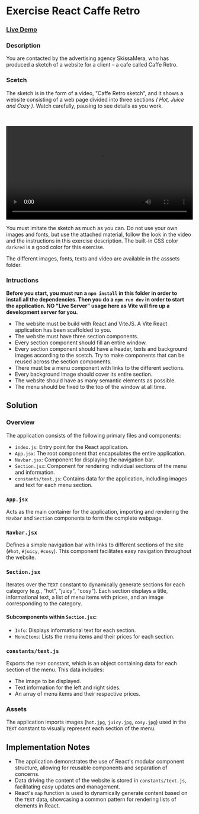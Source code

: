 # Exercise React Caffe Retro

### [Live Demo](https://sockulags.github.io/Lexicon_Cafe_Retro/)

### Description

You are contacted by the advertising agency SkissaMera, who has produced a sketch of a website for a client – ​​a cafe called Caffe Retro.

### Scetch

The sketch is in the form of a video, "Caffe Retro sketch", and it shows a website consisting of a web page divided into three sections _( Hot, Juice and Cozy )_. Watch carefully, pausing to see details as you work.

<video controls src="./src/assets/Caffe Retro skiss.mov" style="padding-top: 2rem" width="100%"></video>

You must imitate the sketch as much as you can. Do not use your own images and fonts, but use the attached material, follow the look in the video and the instructions in this exercise description. The built-in CSS color `darkred` is a good color for this exercise.

The different images, fonts, texts and video are available in the asssets folder.

### Intructions

**Before you start, you must run a `npm install` in this folder in order to install all the dependencies. Then you do a `npm run dev` in order to start the application. NO "Live Server" usage here as Vite will fire up a development server for you.**

- The website must be build with React and ViteJS. A Vite React application has been scaffolded to you.
- The website must have three section components.
- Every section component should fill an entire window.
- Every section component should have a header, texts and background images according to the scetch. Try to make components that can be reused across the section components.
- There must be a menu component with links to the different sections.
- Every background image should cover its entire section.
- The website should have as many semantic elements as possible.
- The menu should be fixed to the top of the window at all time.


## Solution

### Overview

The application consists of the following primary files and components:

- `index.js`: Entry point for the React application.
- `App.jsx`: The root component that encapsulates the entire application.
- `Navbar.jsx`: Component for displaying the navigation bar.
- `Section.jsx`: Component for rendering individual sections of the menu and information.
- `constants/text.js`: Contains data for the application, including images and text for each menu section.

### `App.jsx`

Acts as the main container for the application, importing and rendering the `Navbar` and `Section` components to form the complete webpage.

### `Navbar.jsx`

Defines a simple navigation bar with links to different sections of the site (`#hot`, `#juicy`, `#cosy`). This component facilitates easy navigation throughout the website.

### `Section.jsx`

Iterates over the `TEXT` constant to dynamically generate sections for each category (e.g., "hot", "juicy", "cosy"). Each section displays a title, informational text, a list of menu items with prices, and an image corresponding to the category.

#### Subcomponents within `Section.jsx`:

- `Info`: Displays informational text for each section.
- `MenuItems`: Lists the menu items and their prices for each section.

### `constants/text.js`

Exports the `TEXT` constant, which is an object containing data for each section of the menu. This data includes:
- The image to be displayed.
- Text information for the left and right sides.
- An array of menu items and their respective prices.

### Assets

The application imports images (`hot.jpg`, `juicy.jpg`, `cosy.jpg`) used in the `TEXT` constant to visually represent each section of the menu.

## Implementation Notes

- The application demonstrates the use of React's modular component structure, allowing for reusable components and separation of concerns.
- Data driving the content of the website is stored in `constants/text.js`, facilitating easy updates and management.
- React's `map` function is used to dynamically generate content based on the `TEXT` data, showcasing a common pattern for rendering lists of elements in React.

